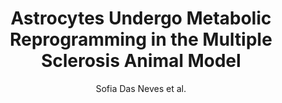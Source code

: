 ---
cat: ciel
subcat: ciclops
bestof: false
author: Sofia Das Neves et al.
title: Astrocytes Undergo Metabolic Reprogramming in the Multiple Sclerosis Animal Model
journal: Cells
year: 2023
type: article
url: https -//www.mdpi.com/2073-4409/12/20/2484
doi: 10.3390/cells12202484
---